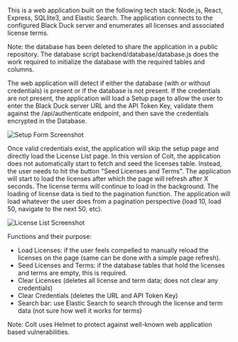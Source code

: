 This is a web application built on the following tech stack: Node.js, React, Express, SQLlite3, and Elastic Search. The application connects to the configured Black Duck server and enumerates all licenses and associated license terms.

Note: the database has been deleted to share the application in a public repository. The database script backend/database/database.js does the work required to initialize the database with the required tables and columns. 

The web application will detect if either the database (with or without credentials) is present or if the database is not present. If the credentials are not present, the application will load a Setup page to allow the user to enter the Black Duck server URL and the API Token Key, validate them against the /api/authenticate endpoint, and then save the credentials encrypted in the Database. 

![Setup Form Screenshot](https://github.com/snps-steve/Component_Licenses_and_Terms_colt/blob/master/Colt_SetupForm.png)

Once valid credentials exist, the application will skip the setup page and directly load the License List page. In this version of Colt, the application does not automatically start to fetch and seed the licenses table. Instead, the user needs to hit the button "Seed Licenses and Terms". The application will start to load the licenses after which the page will refresh after X seconds. The license terms will continue to load in the background. The loading of license data is tied to the pagination function. The application will load whatever the user does from a pagination perspective (load 10, load 50, navigate to the next 50, etc).  

![License List Screenshot](https://github.com/snps-steve/Component_Licenses_and_Terms_colt/blob/master/Colt_LicenseList.png)

Functions and their purpose: 
- Load Licenses: if the user feels compelled to manually reload the licenses on the page (same can be done with a simple page refresh).
- Seed Licenses and Terms: if the database tables that hold the licenses and terms are empty, this is required.
- Clear Licenses (deletes all license and term data; does not clear any credentials)
- Clear Credentials (deletes the URL and API Token Key)
- Search bar: use Elastic Search to search through the license and term data (not sure how well it works for terms)

Note: Colt uses Helmet to protect against well-known web application based vulnerabilities.  
